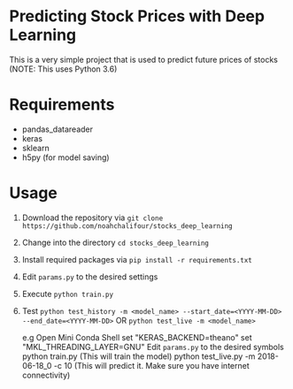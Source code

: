 # Predicting Stock Prices with Deep Learning
This is a very simple project that is used to predict future prices of stocks (NOTE: This uses Python 3.6)

# Requirements
- pandas_datareader
- keras
- sklearn
- h5py (for model saving)

# Usage
1. Download the repository via `git clone https://github.com/noahchalifour/stocks_deep_learning`
2. Change into the directory `cd stocks_deep_learning`
3. Install required packages via `pip install -r requirements.txt`
4. Edit `params.py` to the desired settings
5. Execute `python train.py`
6. Test `python test_history -m <model_name> --start_date=<YYYY-MM-DD> --end_date=<YYYY-MM-DD>` OR `python test_live -m <model_name>`

	e.g
Open Mini Conda Shell
set "KERAS_BACKEND=theano"
set "MKL_THREADING_LAYER=GNU"
Edit `params.py` to the desired symbols
python train.py   (This will train the model)
python test_live.py -m 2018-06-18_0 -c 10  (This will predict it. Make sure you have internet connectivity)
